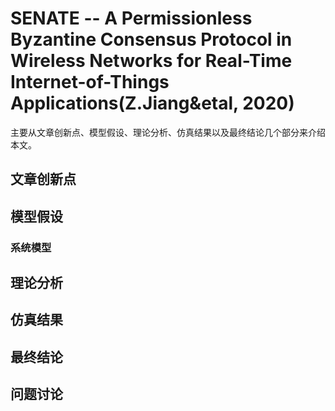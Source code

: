 # SENATE -- A Permissionless Byzantine Consensus Protocol in Wireless Networks for Real-Time Internet-of-Things Applications(Z.Jiang&etal, 2020)

主要从文章创新点、模型假设、理论分析、仿真结果以及最终结论几个部分来介绍本文。

## 文章创新点



## 模型假设


### 系统模型





## 理论分析



## 仿真结果



## 最终结论



## 问题讨论